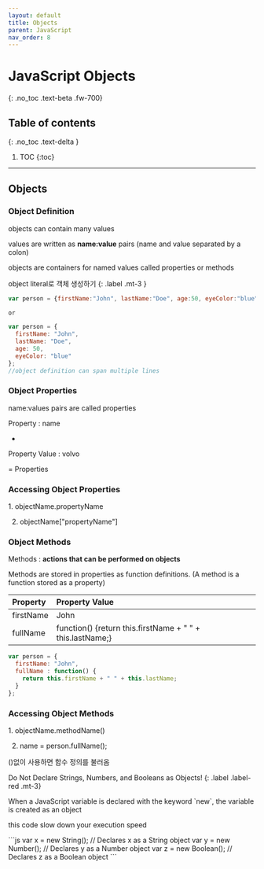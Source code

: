```yaml
---
layout: default
title: Objects
parent: JavaScript
nav_order: 8
---
```


# JavaScript Objects
{: .no_toc .text-beta .fw-700}

## Table of contents
{: .no_toc .text-delta }

1. TOC
{:toc}

---

## Objects

### Object Definition

objects can contain many values

values are written as **name:value** pairs (name and value separated by a colon)

objects are containers for named values called properties or methods

object literal로 객체 생성하기
{: .label .mt-3 }
```js
var person = {firstName:"John", lastName:"Doe", age:50, eyeColor:"blue"};

or

var person = {
  firstName: "John",
  lastName: "Doe",
  age: 50,
  eyeColor: "blue"
};
//object definition can span multiple lines
```

### Object Properties

name:values pairs are called properties

Property : name

+

Property Value : volvo

= Properties

### Accessing Object Properties

<div class="code-exmaple" markdown="1">
1. objectName.propertyName

2. objectName["propertyName"]
</div>

### Object Methods

Methods : **actions that can be performed on objects**

Methods are stored in properties as function definitions. (A method is a function stored as a property)

| Property      | Property Value                                                |
|:--------------|:--------------------------------------------------------------|
| firstName     | John                                                          |
| fullName      | function() {return this.firstName + " " + this.lastName;}     |

```js
var person = {
  firstName: "John",
  fullName : function() {
    return this.firstName + " " + this.lastName;
  }
};
```

### Accessing Object Methods

<div class="code-exmaple" markdown="1">
1. objectName.methodName()

2. name = person.fullName();

()없이 사용하면 함수 정의를 불러옴
</div>


Do Not Declare Strings, Numbers, and Booleans as Objects!
{: .label .label-red .mt-3}
<div class="code-exmaple" markdown="1">
When a JavaScript variable is declared with the keyword `new`, the variable is created as an object

this code slow down your execution speed
</div>
```js
var x = new String();        // Declares x as a String object
var y = new Number();        // Declares y as a Number object
var z = new Boolean();       // Declares z as a Boolean object
```
 